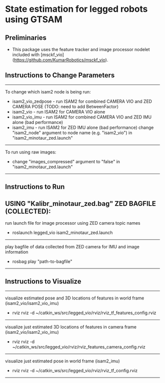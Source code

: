 # State estimation for legged robots using GTSAM

## Preliminaries
* This package uses the feature tracker and image processor nodelet included with [msckf_vio] (https://github.com/KumarRobotics/msckf_vio).

## Instructions to Change Parameters
-------------------------------------------------------
To change which isam2 node is being run:
- isam2_vio_zedpose - run ISAM2 for combined CAMERA VIO and ZED CAMERA POSE (TODO: need to add BetweenFactor)
- isam2_vio - run ISAM2 for CAMERA VIO alone
- isam2_vio_imu - run ISAM2 for combined CAMERA VIO and ZED IMU alone (bad performance)
- isam2_imu - run ISAM2 for ZED IMU alone (bad performance)
change "isam2_node" argument to node name (e.g. "isam2_vio") in "isam2_minotaur_zed.launch"
-------------------------------------------------------
To run using raw images:
- change "images_compressed" argument to "false" in "isam2_minotaur_zed.launch"
-------------------------------------------------------

## Instructions to Run 

USING "Kalibr_minotaur_zed.bag" ZED BAGFILE (COLLECTED):
-------------------------------------------------------
run launch file for image processor using ZED camera topic names
- roslaunch legged_vio isam2_minotaur_zed.launch
-------------------------------------------------------
play bagfile of data collected from ZED camera for IMU and image information
- rosbag play "path-to-bagfile"
-------------------------------------------------------

## Instructions to Visualize
-------------------------------------------------------
visualize estimated pose and 3D locations of features in world frame (isam2_vio/isam2_vio_imu)
- rviz rviz -d ~/catkin_ws/src/legged_vio/rviz/rviz_tf_features_config.rviz 
-------------------------------------------------------
visualize just estimated 3D locations of features in camera frame (isam2_vio/isam2_vio_imu)
- rviz rviz -d ~/catkin_ws/src/legged_vio/rviz/rviz_features_camera_config.rviz
------------------------------------------------------- 
visualize just estimated pose in world frame (isam2_imu)
- rviz rviz -d ~/catkin_ws/src/legged_vio/rviz/rviz_tf_config.rviz 
-------------------------------------------------------

